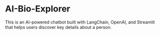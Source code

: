# AI-Bio-Explorer
This is an AI-powered chatbot built with LangChain, OpenAI, and Streamlit that helps users discover key details about a person.
